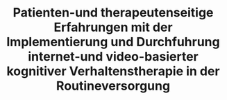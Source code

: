--- 
abstract: '' 
authors: 
 - A Etzelmuller
 -  N Schneegans
 -  J Kremer
 -  A Radkovsky
 -  admin
doi: '' 
featured: false 
publication: '*Zeitschrift für Psychosomatische Medizin und Psychotherapie*, 238' 
publication_short: '' 
publishDate: '2017-01-01' 
title: 'Patienten-und therapeutenseitige Erfahrungen mit der Implementierung und Durchfuhrung internet-und video-basierter kognitiver Verhaltenstherapie in der Routineversorgung' 
url_code: '' 
url_dataset: '' 
url_pdf: '' 
url_poster: '' 
url_project: '' 
url_slides: '' 
url_source: '' 
url_video: '' 
---